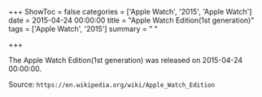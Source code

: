 +++
ShowToc = false
categories = ['Apple Watch', '2015', 'Apple Watch']
date = 2015-04-24 00:00:00
title = "Apple Watch Edition(1st generation)"
tags = ['Apple Watch', '2015']
summary = " "

+++

The Apple Watch Edition(1st generation) was released on 2015-04-24 00:00:00.

Source: `https://en.wikipedia.org/wiki/Apple_Watch_Edition`
